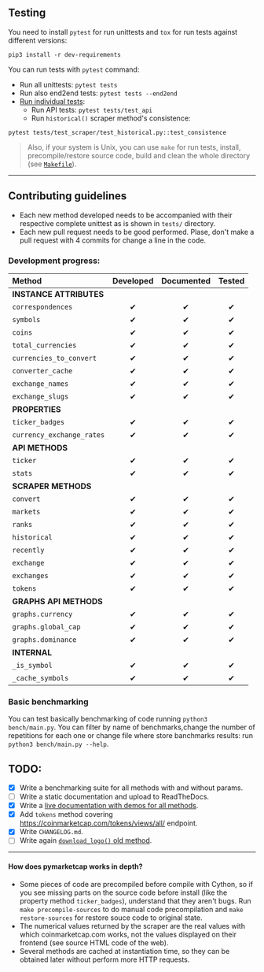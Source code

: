 ## Testing
You need to install `pytest` for run unittests and `tox` for run tests against different versions:
```
pip3 install -r dev-requirements
```

You can run tests with `pytest` command:
- Run all unittests: `pytest tests`
- Run also end2end tests: `pytest tests --end2end`
- [Run individual tests](https://docs.pytest.org/en/latest/usage.html#specifying-tests-selecting-tests):
    + Run API tests: `pytest tests/test_api`
    + Run `historical()` scraper method's consistence:
```
pytest tests/test_scraper/test_historical.py::test_consistence
```

> Also, if your system is Unix, you can use `make` for run tests, install, precompile/restore source code, build and clean the whole directory (see [`Makefile`](https://github.com/mondeja/pymarketcap/blob/master/Makefile)).

___________________________

## Contributing guidelines
- Each new method developed needs to be accompanied with their respective complete unittest as is shown in `tests/` directory.
- Each new pull request needs to be good performed. Plase, don't make a pull request with 4 commits for change a line in the code.

### Development progress:

|**Method**|**Developed**|**Documented**|**Tested**|
|:-------------------------|:-:|:-:|:-:|
|**INSTANCE ATTRIBUTES**               |
|`correspondences`         | ✔ | ✔ | ✔ |
|`symbols`                 | ✔ | ✔ | ✔ |
|`coins`                   | ✔ | ✔ | ✔ |
|`total_currencies`        | ✔ | ✔ | ✔ |
|`currencies_to_convert`   | ✔ | ✔ | ✔ |
|`converter_cache`         | ✔ | ✔ | ✔ |
|`exchange_names`          | ✔ | ✔ | ✔ |
|`exchange_slugs`          | ✔ | ✔ | ✔ |
|**PROPERTIES**                        |
|`ticker_badges`           | ✔ | ✔ | ✔ |
|`currency_exchange_rates` | ✔ | ✔ | ✔ |
|**API METHODS**                       |
|`ticker`                  | ✔ | ✔ | ✔ |
|`stats`                   | ✔ | ✔ | ✔ |
|**SCRAPER METHODS**                   |
|`convert`                 | ✔ | ✔ | ✔ |
|`markets`                 | ✔ | ✔ | ✔ |
|`ranks`                   | ✔ | ✔ | ✔ |
|`historical`              | ✔ | ✔ | ✔ |
|`recently`                | ✔ | ✔ | ✔ |
|`exchange`                | ✔ | ✔ | ✔ |
|`exchanges`               | ✔ | ✔ | ✔ |
|`tokens`                  | ✔ | ✔ | ✔ |
|**GRAPHS API METHODS**                |
|`graphs.currency`         | ✔ | ✔ | ✔ |
|`graphs.global_cap`       | ✔ | ✔ | ✔ |
|`graphs.dominance`        | ✔ | ✔ | ✔ |
|**INTERNAL**                          |
|`_is_symbol`              | ✔ | ✔ | ✔ |
|`_cache_symbols`          | ✔ | ✔ | ✔ |

### Basic benchmarking
You can test basically benchmarking of code running `python3 bench/main.py`. You can filter by name of benchmarks,change the number of repetitions for each one or change file where store banchmarks results: run `python3 bench/main.py --help`.

## TODO:
- [x] Write a benchmarking suite for all methods with and without params.
- [ ] Write a static documentation and upload to ReadTheDocs.
- [x] Write a [live documentation with demos for all methods]().
- [x] Add `tokens` method covering https://coinmarketcap.com/tokens/views/all/ endpoint.
- [x] Write `CHANGELOG.md`.
- [ ] Write again [`download_logo()` old method](https://github.com/mondeja/pymarketcap/commit/c8848d368435b03c51f1885857255446a1ed8889).

_____________________________

#### How does pymarketcap works in depth?
- Some pieces of code are precompiled before compile with Cython, so if you see missing parts on the source code before install (like the property method `ticker_badges`), understand that they aren't bugs. Run `make precompile-sources` to do manual code precompilation and `make restore-sources` for restore souce code to original state.
- The numerical values returned by the scraper are the real values with which coinmarketcap.com works, not the values displayed on their frontend (see source HTML code of the web).
- Several methods are cached at instantiation time, so they can be obtained later without perform more HTTP requests.